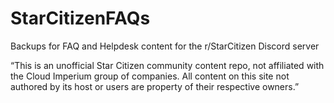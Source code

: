 # StarCitizenFAQs
Backups for FAQ and Helpdesk content for the r/StarCitizen Discord server

“This is an unofficial Star Citizen community content repo, not affiliated with the Cloud Imperium group of companies.
All content on this site not authored by its host or users are property of their respective owners.”  
